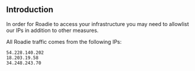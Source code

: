 
## Introduction

In order for Roadie to access your infrastructure you may need to allowlist our IPs in addition to other measures.

All Roadie traffic comes from the following IPs:

```
54.228.140.202
18.203.19.58
34.248.243.70
```
